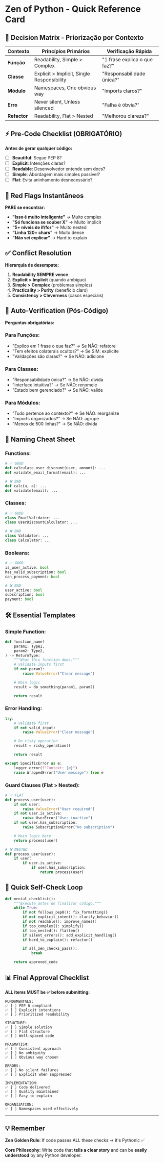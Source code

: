 # Zen of Python - Quick Reference Card

## **🎯 Decision Matrix - Priorização por Contexto**

| Contexto | Princípios Primários | Verificação Rápida |
|----------|---------------------|-------------------|
| **Função** | Readability, Simple > Complex | "1 frase explica o que faz?" |
| **Classe** | Explicit > Implicit, Single Responsibility | "Responsabilidade única?" |
| **Módulo** | Namespaces, One obvious way | "Imports claros?" |
| **Erro** | Never silent, Unless silenced | "Falha é óbvia?" |
| **Refactor** | Readability, Flat > Nested | "Melhorou clareza?" |

## **⚡ Pre-Code Checklist (OBRIGATÓRIO)**

**Antes de gerar qualquer código:**
- [ ] **Beautiful**: Segue PEP 8?
- [ ] **Explicit**: Intenções claras?
- [ ] **Readable**: Desenvolvedor entende sem docs?
- [ ] **Simple**: Abordagem mais simples possível?
- [ ] **Flat**: Evita aninhamento desnecessário?

## **🚨 Red Flags Instantâneos**

**PARE se encontrar:**
- **"Isso é muito inteligente"** → Muito complex
- **"Só funciona se souber X"** → Muito implicit
- **"5+ níveis de if/for"** → Muito nested
- **"Linha 120+ chars"** → Muito dense
- **"Não sei explicar"** → Hard to explain

## **✅ Conflict Resolution**

**Hierarquia de desempate:**
1. **Readability SEMPRE vence**
2. **Explicit > Implicit** (quando ambíguo)
3. **Simple > Complex** (problemas simples)
4. **Practicality > Purity** (benefício claro)
5. **Consistency > Cleverness** (casos especiais)

## **🎯 Auto-Verification (Pós-Código)**

**Perguntas obrigatórias:**

### **Para Funções:**
- "Explico em 1 frase o que faz?" → Se NÃO: refatore
- "Tem efeitos colaterais ocultos?" → Se SIM: explicite
- "Validações são claras?" → Se NÃO: adicione

### **Para Classes:**
- "Responsabilidade única?" → Se NÃO: divida
- "Interface intuitiva?" → Se NÃO: renomeie
- "Estado bem gerenciado?" → Se NÃO: valide

### **Para Módulos:**
- "Tudo pertence ao contexto?" → Se NÃO: reorganize
- "Imports organizados?" → Se NÃO: agrupe
- "Menos de 500 linhas?" → Se NÃO: divida

## **📏 Naming Cheat Sheet**

### **Functions:**
```python
# ✅ GOOD
def calculate_user_discount(user, amount): ...
def validate_email_format(email): ...

# ❌ BAD
def calc(u, a): ...
def validate(email): ...
```

### **Classes:**
```python
# ✅ GOOD
class EmailValidator: ...
class UserDiscountCalculator: ...

# ❌ BAD
class Validator: ...
class Calculator: ...
```

### **Booleans:**
```python
# ✅ GOOD
is_user_active: bool
has_valid_subscription: bool
can_process_payment: bool

# ❌ BAD
user_active: bool
subscription: bool
payment: bool
```

## **🛠️ Essential Templates**

### **Simple Function:**
```python
def function_name(
    param1: Type1,
    param2: Type2,
) -> ReturnType:
    """What this function does."""
    # Validate inputs first
    if not param1:
        raise ValueError("Clear message")

    # Main logic
    result = do_something(param1, param2)

    return result
```

### **Error Handling:**
```python
try:
    # Validate first
    if not valid_input:
        raise ValueError("Clear message")

    # Do risky operation
    result = risky_operation()

    return result

except SpecificError as e:
    logger.error(f"Context: {e}")
    raise WrappedError("User message") from e
```

### **Guard Clauses (Flat > Nested):**
```python
# ✅ FLAT
def process_user(user):
    if not user:
        raise ValueError("User required")
    if not user.is_active:
        raise UserError("User inactive")
    if not user.has_subscription:
        raise SubscriptionError("No subscription")

    # Main logic here
    return process(user)

# ❌ NESTED
def process_user(user):
    if user:
        if user.is_active:
            if user.has_subscription:
                return process(user)
```

## **🔄 Quick Self-Check Loop**

```python
def mental_checklist():
    """Execute antes de finalizar código."""
    while True:
        if not follows_pep8(): fix_formatting()
        if not explicit_intent(): clarify_behavior()
        if not readable(): improve_names()
        if too_complex(): simplify()
        if too_nested(): flatten()
        if silent_errors(): add_explicit_handling()
        if hard_to_explain(): refactor()

        if all_zen_checks_pass():
            break

    return approved_code
```

## **📊 Final Approval Checklist**

**ALL items MUST be ✅ before submitting:**

```
FUNDAMENTALS:
✅ [ ] PEP 8 compliant
✅ [ ] Explicit intentions
✅ [ ] Prioritized readability

STRUCTURE:
✅ [ ] Simple solution
✅ [ ] Flat structure
✅ [ ] Well-spaced code

PRAGMATISM:
✅ [ ] Consistent approach
✅ [ ] No ambiguity
✅ [ ] Obvious way chosen

ERRORS:
✅ [ ] No silent failures
✅ [ ] Explicit when suppressed

IMPLEMENTATION:
✅ [ ] Code delivered
✅ [ ] Quality maintained
✅ [ ] Easy to explain

ORGANIZATION:
✅ [ ] Namespaces used effectively
```

---

## **💡 Remember**

**Zen Golden Rule:** If code passes ALL these checks → it's Pythonic ✅

**Core Philosophy:** Write code that **tells a clear story** and can be **easily understood** by any Python developer.

